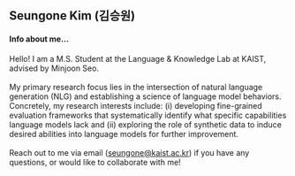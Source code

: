 ## Seungone Kim (김승원)

#### Info about me...
Hello! I am a M.S. Student at the Language & Knowledge Lab at KAIST, advised by Minjoon Seo.<br>
<br>
My primary research focus lies in the intersection of natural language generation (NLG) and establishing a science of language model behaviors.<br> Concretely, my research interests include: (i) developing fine-grained evaluation frameworks that systematically identify what specific capabilities language models lack and (ii) exploring the role of synthetic data to induce desired abilities into language models for further improvement.<br>
<br>
Reach out to me via email (seungone@kaist.ac.kr) if you have any questions, or would like to collaborate with me!<br>
